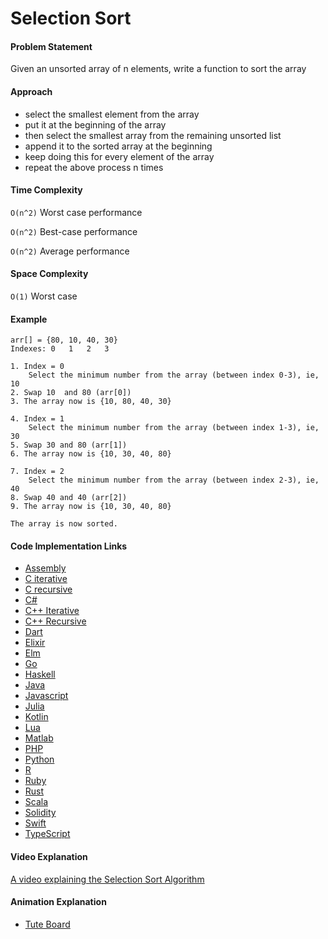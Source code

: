 # Selection Sort

#### Problem Statement

Given an unsorted array of n elements, write a function to sort the array

#### Approach

- select the smallest element from the array
- put it at the beginning of the array
- then select the smallest array from the remaining unsorted list
- append it to the sorted array at the beginning
- keep doing this for every element of the array
- repeat the above process n times

#### Time Complexity

`O(n^2)` Worst case performance

`O(n^2)` Best-case performance

`O(n^2)` Average performance

#### Space Complexity

`O(1)` Worst case

#### Example

```
arr[] = {80, 10, 40, 30}
Indexes: 0   1   2   3    

1. Index = 0
	Select the minimum number from the array (between index 0-3), ie, 10
2. Swap 10  and 80 (arr[0])
3. The array now is {10, 80, 40, 30}

4. Index = 1
	Select the minimum number from the array (between index 1-3), ie, 30
5. Swap 30 and 80 (arr[1])
6. The array now is {10, 30, 40, 80}

7. Index = 2
	Select the minimum number from the array (between index 2-3), ie, 40
8. Swap 40 and 40 (arr[2])
9. The array now is {10, 30, 40, 80}

The array is now sorted.
```

#### Code Implementation Links

- [Assembly](https://github.com/TheAlgorithms/AArch64_Assembly/blob/main/sorters/selection_sort.s)
- [C iterative](https://github.com/TheAlgorithms/C/blob/master/sorting/selection_sort.c)
- [C recursive](https://github.com/TheAlgorithms/C/blob/master/sorting/selection_sort_recursive.c)
- [C#](https://github.com/TheAlgorithms/C-Sharp/blob/master/Algorithms/Sorters/Comparison/SelectionSorter.cs)
- [C++ Iterative](https://github.com/TheAlgorithms/C-Plus-Plus/blob/master/sorting/selection_sort_iterative.cpp)
- [C++ Recursive](https://github.com/TheAlgorithms/C-Plus-Plus/blob/master/sorting/selection_sort_recursive.cpp)
- [Dart](https://github.com/TheAlgorithms/Dart/blob/master/sort/select_Sort.dart)
- [Elixir](https://github.com/TheAlgorithms/Elixir/blob/master/lib/sorting/selection_sort.ex)
- [Elm](https://github.com/TheAlgorithms/Elm/blob/master/src/Sorting/SelectionSort.elm)
- [Go](https://github.com/TheAlgorithms/Go/blob/master/sort/selectionsort.go)
- [Haskell](https://github.com/TheAlgorithms/Haskell/blob/master/src/Sorts/SelectionSort.hs)
- [Java](https://github.com/TheAlgorithms/Java/blob/master/src/main/java/com/thealgorithms/sorts/SelectionSort.java)
- [Javascript](https://github.com/TheAlgorithms/JavaScript/blob/master/Sorts/SelectionSort.js)
- [Julia](https://github.com/TheAlgorithms/Julia/blob/main/src/sorts/selection_sort.jl)
- [Kotlin](https://github.com/TheAlgorithms/Kotlin/blob/master/src/main/kotlin/sort/SelectionSort.kt)
- [Lua](https://github.com/TheAlgorithms/Lua/blob/main/src/sorting/selectionsort.lua)
- [Matlab](https://github.com/TheAlgorithms/MATLAB-Octave/blob/master/algorithms/sorting/select_sort.m)
- [PHP](https://github.com/TheAlgorithms/PHP/blob/master/Sorting/SelectionSort.php)
- [Python](https://github.com/TheAlgorithms/Python/blob/master/sorts/selection_sort.py)
- [R](https://github.com/TheAlgorithms/R/blob/master/sorting_algorithms/selection_sort.r)
- [Ruby](https://github.com/TheAlgorithms/Ruby/blob/master/Sorting/selection_sort.rb)
- [Rust](https://github.com/TheAlgorithms/Rust/blob/master/src/sorting/selection_sort.rs)
- [Scala](https://github.com/TheAlgorithms/Scala/blob/master/src/main/scala/Sort/SelectionSort.scala)
- [Solidity](https://github.com/TheAlgorithms/Solidity/blob/main/src/Sorts/SelectionSort.sol)
- [Swift](https://github.com/TheAlgorithms/Swift/blob/master/sorts/SelectionSort.swift)
- [TypeScript](https://github.com/TheAlgorithms/TypeScript/blob/master/sorts/selection_sort.ts)

#### Video Explanation

[A video explaining the Selection Sort Algorithm](https://www.youtube.com/watch?v=f8hXR_Hvybo)

#### Animation Explanation

- [Tute Board](https://boardhub.github.io/tute/?wd=selectSortAlgo2)
